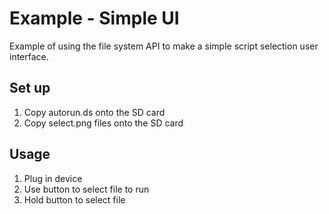 # Example - Simple UI

Example of using the file system API to make a simple script selection user interface.

## Set up
1. Copy autorun.ds onto the SD card
2. Copy select.png files onto the SD card

## Usage
1. Plug in device
2. Use button to select file to run
3. Hold button to select file